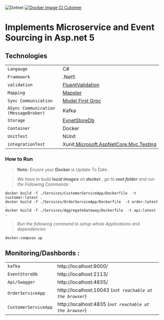 
![Dotnet](https://github.com/Alibesharat/Customers-microservice/actions/workflows/dotnet.yml/badge.svg)
[![Docker Image CI Cutomer](https://github.com/Alibesharat/Customers-microservice/actions/workflows/docker-image.customer.yml/badge.svg)](https://github.com/Alibesharat/Customers-microservice/actions/workflows/docker-image.customer.yml)

# Implements Microservice and Event Sourcing in Asp.net 5

 ## Technologies


|                |                       |
|------------------------|-------------------------------|
|`Langauge` |C#                 
|`Framework`|.Net5                 
|`validation`|[FluentValidation](https://github.com/FluentValidation/FluentValidation)
|`Mapping`|[Mapster](https://github.com/MapsterMapper/Mapster)
|`Sync Communication`|[Model First Grpc ](https://github.com/protobuf-net/protobuf-net.Grpc)                    
|`ASync Communication (MessageBroker)`| Kafka
|`Storage`|[EvnetStoreDb](https://hub.docker.com/r/eventstore/eventstore/)
|`Container`|Docker
|`UnitTest`|NUnit
|`integrationTest`|Xunit,[Microsoft.AspNetCore.Mvc.Testing](https://www.nuget.org/packages/Microsoft.AspNetCore.Mvc.Testing)

                   
### How to Run
> **Note:** Enusre  your **Docker**  is Update To Date .


> *We have to build  **local images** on **docker**  , go to **root folder** and run the Following Commands* : 



    docker build -f ./Services/CustomerServiceApp/Dockerfile  -t customer:latest .
    docker build -f ./Services/OrderServiceApp/Dockerfile  -t order:latest .
    docker build -f ./Services/AggregateGateway/Dockerfile  -t api:latest .

>*Run the following command to setup whole Applications and dependencies*

    docker-compose up 




## Monitoring/Dashbords : 

|                |                       |
|------------------------|-------------------------------|
|`kafka` |   http://localhost:9000/              
|`EventStoreDb`| http://localhost:2113/                 
|`Api/Swagger`| http://localhost:4835/
|`OrderServiceApp`|  http://localhost:10043 (*`not reachable at the browser`*)
|`CustomerServiceApp`| http://localhost:4835  (*`not reachable at the browser`*)             
